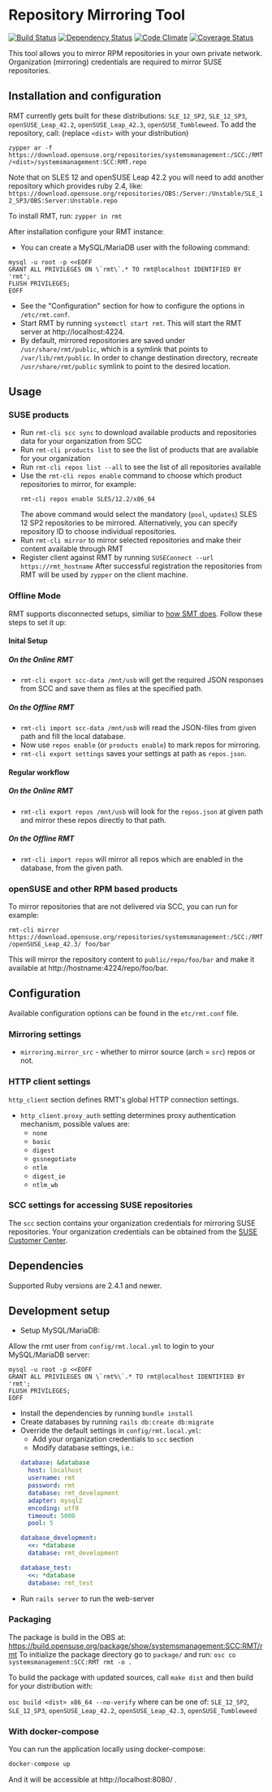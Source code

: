 # Repository Mirroring Tool
[![Build Status](https://travis-ci.org/SUSE/rmt.svg?branch=master)](https://travis-ci.org/SUSE/rmt)
[![Dependency Status](https://gemnasium.com/SUSE/rmt.svg)](https://gemnasium.com/SUSE/rmt)
[![Code Climate](https://codeclimate.com/github/SUSE/rmt.png)](https://codeclimate.com/github/SUSE/rmt)
[![Coverage Status](https://coveralls.io/repos/SUSE/rmt/badge.svg?branch=master&service=github)](https://coveralls.io/github/SUSE/rmt?branch=master)

This tool allows you to mirror RPM repositories in your own private network.
Organization (mirroring) credentials are required to mirror SUSE repositories.

## Installation and configuration

RMT currently gets built for these distributions: `SLE_12_SP2`, `SLE_12_SP3`, `openSUSE_Leap_42.2`, `openSUSE_Leap_42.3`, `openSUSE_Tumbleweed`.
To add the repository, call: (replace `<dist>` with your distribution)

`zypper ar -f https://download.opensuse.org/repositories/systemsmanagement:/SCC:/RMT/<dist>/systemsmanagement:SCC:RMT.repo`

Note that on SLES 12 and openSUSE Leap 42.2 you will need to add another repository which provides ruby 2.4, like:
`https://download.opensuse.org/repositories/OBS:/Server:/Unstable/SLE_12_SP3/OBS:Server:Unstable.repo`

To install RMT, run: `zypper in rmt`

After installation configure your RMT instance:

* You can create a MySQL/MariaDB user with the following command:
```
mysql -u root -p <<EOFF
GRANT ALL PRIVILEGES ON \`rmt\`.* TO rmt@localhost IDENTIFIED BY 'rmt';
FLUSH PRIVILEGES;
EOFF
```
* See the "Configuration" section for how to configure the options in `/etc/rmt.conf`.
* Start RMT by running `systemctl start rmt`. This will start the RMT server at http://localhost:4224.
* By default, mirrored repositories are saved under `/usr/share/rmt/public`, which is a symlink that points to
`/var/lib/rmt/public`. In order to change destination directory, recreate `/usr/share/rmt/public` symlink to point to the
desired location.

## Usage

### SUSE products

* Run `rmt-cli scc sync` to download available products and repositories data for your organization from SCC
* Run `rmt-cli products list` to see the list of products that are available for your organization
* Run `rmt-cli repos list --all` to see the list of all repositories available
* Use the `rmt-cli repos enable` command to choose which product repositories to mirror, for example:
  ```
  rmt-cli repos enable SLES/12.2/x86_64
  ```
  The above command would select the mandatory (`pool`, `updates`) SLES 12 SP2 repositories to be mirrored.
  Alternatively, you can specify repository ID to choose individual repositories.
* Run `rmt-cli mirror` to mirror selected repositories and make their content available through RMT
* Register client against RMT by running `SUSEConnect --url https://rmt_hostname`
  After successful registration the repositories from RMT will be used by `zypper` on the client machine.

### Offline Mode

RMT supports disconnected setups, similiar to [how SMT does](https://www.suse.com/documentation/sles-12/book_smt/data/smt_disconnected.html). Follow these steps to set it up:

#### Inital Setup

##### On the Online RMT

- `rmt-cli export scc-data /mnt/usb` will get the required JSON responses from SCC and save them as files at the specified path.

##### On the Offline RMT

- `rmt-cli import scc-data /mnt/usb` will read the JSON-files from given path and fill the local database.
- Now use `repos enable` (or `products enable`) to mark repos for mirroring.
- `rmt-cli export settings` saves your settings at path as `repos.json`.

#### Regular workflow

##### On the Online RMT

- `rmt-cli export repos /mnt/usb` will look for the `repos.json` at given path and mirror these repos directly to that path.

##### On the Offline RMT

- `rmt-cli import repos` will mirror all repos which are enabled in the database, from the given path.


### openSUSE and other RPM based products

To mirror repositories that are not delivered via SCC, you can run for example:

`rmt-cli mirror https://download.opensuse.org/repositories/systemsmanagement:/SCC:/RMT/openSUSE_Leap_42.3/ foo/bar`

This will mirror the repository content to `public/repo/foo/bar` and make it available at http://hostname:4224/repo/foo/bar.

## Configuration

Available configuration options can be found in the `etc/rmt.conf` file.

### Mirroring settings

- `mirroring.mirror_src` - whether to mirror source (arch = `src`) repos or not.

### HTTP client settings

`http_client` section defines RMT's global HTTP connection settings.

- `http_client.proxy_auth` setting determines proxy authentication mechanism, possible values are:
    * `none`
    * `basic`
    * `digest`
    * `gssnegotiate`
    * `ntlm`
    * `digest_ie`
    * `ntlm_wb`

### SCC settings for accessing SUSE repositories

The `scc` section contains your organization credentials for mirroring SUSE repositories.
Your organization credentials can be obtained from the [SUSE Customer Center](https://scc.suse.com/organization).

## Dependencies

Supported Ruby versions are 2.4.1 and newer.

## Development setup

* Setup MySQL/MariaDB:

Allow the rmt user from `config/rmt.local.yml` to login to your MySQL/MariaDB server:

```
mysql -u root -p <<EOFF
GRANT ALL PRIVILEGES ON \`rmt%\`.* TO rmt@localhost IDENTIFIED BY 'rmt';
FLUSH PRIVILEGES;
EOFF
```

* Install the dependencies by running `bundle install`
* Create databases by running `rails db:create db:migrate`
* Override the default settings in `config/rmt.local.yml`:
    * Add your organization credentials to `scc` section
    * Modify database settings, i.e.:
    ```yaml
    database: &database
      host: localhost
      username: rmt
      password: rmt
      database: rmt_development
      adapter: mysql2
      encoding: utf8
      timeout: 5000
      pool: 5

    database_development:
      <<: *database
      database: rmt_development

    database_test:
      <<: *database
      database: rmt_test
    ```
* Run `rails server` to run the web-server

### Packaging

The package is build in the OBS at: https://build.opensuse.org/package/show/systemsmanagement:SCC:RMT/rmt
To initialize the package directory go to `package/` and run: `osc co systemsmanagement:SCC:RMT rmt -o .`

To build the package with updated sources, call `make dist` and then build for your distribution with:

`osc build <dist> x86_64 --no-verify` where <dist> can be one of: `SLE_12_SP2`, `SLE_12_SP3`, `openSUSE_Leap_42.2`, `openSUSE_Leap_42.3`, `openSUSE_Tumbleweed`

### With docker-compose

You can run the application locally using docker-compose:

```bash
docker-compose up
```

And it will be accessible at http://localhost:8080/ .
